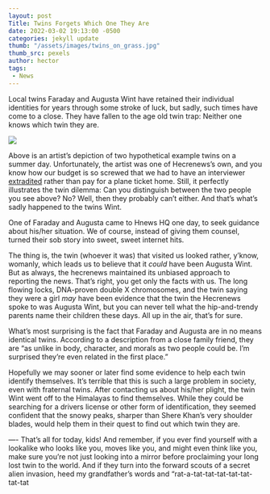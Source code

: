 ```yaml
---
layout: post
Title: Twins Forgets Which One They Are
date: 2022-03-02 19:13:00 -0500
categories: jekyll update
thumb: "/assets/images/twins_on_grass.jpg"
thumb_src: pexels
author: hector
tags:
 - News
---
```


Local twins Faraday and Augusta Wint have retained their individual identities for years through some stroke of luck, but sadly, such times have come to a close. They have fallen to the age old twin trap: Neither one knows which twin they are. 

![](https://hecrenews.github.io/assets/images/twins_on_grass.jpg)

Above is an artist’s depiction of two hypothetical example twins on a summer day. Unfortunately, the artist was one of Hecrenews’s own, and you know how our budget is so screwed that we had to have an interviewer [extradited](https://hecrenews.github.io/jekyll/update/2022/02/17/get-free-plane-tickets-with-this-one-simple-trick.html) rather than pay for a plane ticket home. Still, it perfectly illustrates the twin dilemma: Can you distinguish between the two people you see above? No? Well, then they probably can’t either. And that’s what’s sadly happened to the twins Wint.

One of Faraday and Augusta came to Hnews HQ one day, to seek guidance about his/her situation. We of course, instead of giving them counsel, turned their sob story into sweet, sweet internet hits. 

The thing is, the twin (whoever it was) that visited us looked rather, y’know, womanly, which leads us to believe that it *could* have been Augusta Wint. But as always, the hecrenews maintained its unbiased approach to reporting the news. That’s right, you get only the facts with us. The long flowing locks, DNA-proven double X chromosomes, and the twin saying they were a girl *may* have been evidence that the twin the Hecrenews spoke to was Augusta Wint, but you can never tell what the hip-and-trendy parents name their children these days. All up in the air, that’s for sure. 

What’s most surprising is the fact that Faraday and Augusta are in no means identical twins. According to a description from a close family friend, they are “as unlike in body, character, and morals as two people could be. I’m surprised they’re even related in the first place.”

Hopefully we may sooner or later find some evidence to help each twin identify themselves. It’s terrible that this is such a large problem in society, even with fraternal twins. After contacting us about his/her plight, the twin Wint went off to the Himalayas  to find themselves. While they could be searching for a drivers license or other form of identification, they seemed confident that the snowy peaks, sharper than Shere Khan’s very shoulder blades, would help them in their quest to find out which twin they are.

—-
That’s all for today, kids! And remember, if you ever find yourself with a lookalike who looks like you, moves like you, and might even think like you, make sure you’re not just looking into a mirror before proclaiming your long lost twin to the world. And if they turn into the forward scouts of a secret alien invasion, heed my grandfather’s words and “rat-a-tat-tat-tat-tat-tat-tat-tat
